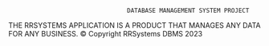                                      DATABASE MANAGEMENT SYSTEM PROJECT

THE RRSYSTEMS APPLICATION IS A PRODUCT THAT MANAGES ANY DATA FOR ANY BUSINESS. ©️ Copyright RRSystems DBMS 2023